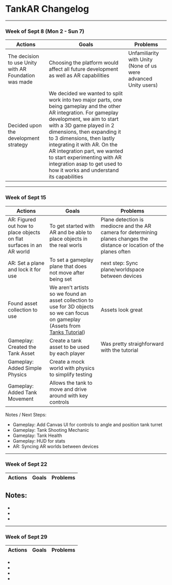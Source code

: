 # TankAR Changelog
---

### Week of Sept 8 (Mon 2 - Sun 7)

| Actions | Goals | Problems |
| ------  | ----- | -------- |
| The decision to use Unity with AR Foundation was made | Choosing the platform would affect all future development as well as AR capabilities | Unfamiliarity with Unity (None of us were advanced Unity users) |
| Decided upon the development strategy | We decided we wanted to split work into two major parts, one being gameplay and the other AR integration.  For gameplay development, we aim to start with a 3D game played in 2 dimensions, then expanding it to 3 dimensions, then lastly integrating it with AR.  On the AR integration part, we wanted to start experimenting with AR integration asap to get used to how it works and understand its capabilities | |

---
### Week of Sept 15

| Actions | Goals | Problems |
| ------  | ----- | -------- |
| AR: Figured out how to place objects on flat surfaces in an AR world | To get started with AR and be able to place objects in the real worls | Plane detection is mediocre and the AR camera for determining planes changes the distance or location of the planes often |
| AR: Set a plane and lock it for use | To set a gameplay plane that does not move after being set | next step: Sync plane/worldspace between devices |
| Found asset collection to use | We aren't artists so we found an asset collection to use for 3D objects so we can focus on gameplay (Assets from [Tanks Tutorial](https://learn.unity.com/project/tanks-tutorial)) | Assets look great |
| Gameplay: Created the Tank Asset | Create a tank asset to be used by each player | Was pretty straighforward with the tutorial |
| Gameplay: Added Simple Physics | Create a mock world with physics to simplify testing |  |
| Gameplay: Added Tank Movement | Allows the tank to move and drive around with key controls |  |

Notes / Next Steps: 
- Gameplay: Add Canvas UI for controls to angle and position tank turret
- Gameplay: Tank Shooting Mechanic
- Gameplay: Tank Health
- Gameplay: HUD for stats
- AR: Syncing AR worlds between devices

---
### Week of Sept 22

| Actions | Goals | Problems |
| ------  | ----- | -------- |

Notes:
-
-
-
-

---
### Week of Sept 29

| Actions | Goals | Problems |
| ------  | ----- | -------- |

-
-
-
-

